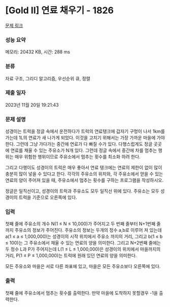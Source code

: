# [Gold II] 연료 채우기 - 1826 

[문제 링크](https://www.acmicpc.net/problem/1826) 

### 성능 요약

메모리: 20432 KB, 시간: 288 ms

### 분류

자료 구조, 그리디 알고리즘, 우선순위 큐, 정렬

### 제출 일자

2023년 11월 20일 19:21:43

### 문제 설명

<p>성경이는 트럭을 정글 속에서 운전하다가 트럭의 연료탱크에 갑자기 구멍이 나서 1km를 가는데 1L의 연료가 새 나가게 되었다. 이것을 고치기 위해서는 가장 가까운 마을에 가야 한다. 그런데 그냥 가다가는 중간에 연료가 다 빠질 수가 있다. 다행스럽게도 정글 곳곳에 연료를 채울 수 있는 주유소가 N개 있다. 그런데 정글 속에서 중간에 차를 멈추는 행위는 매우 위험한 행위이므로 주유소에서 멈추는 횟수를 최소화 하려 한다.</p>

<p>그리고 다행이도 성경이의 트럭은 매우 좋아서 연료 탱크에는 연료의 제한이 없이 많이 충분히 많이 넣을 수 있다고 한다. 각각의 주유소의 위치와, 각 주유소에서 얻을 수 있는 연료의 양이 주어져 있을 때, 주유소에서 멈추는 횟수를 구하는 프로그램을 작성하시오.</p>

<p>정글은 일직선이고, 성경이의 트럭과 주유소도 모두 일직선 위에 있다. 주유소는 모두 성경이의 트럭을 기준으로 오른쪽에 있다.</p>

### 입력 

 <p>첫째 줄에 주유소의 개수 N(1 ≤ N ≤ 10,000)가 주어지고 두 번째 줄부터 N+1번째 줄 까지 주유소의 정보가 주어진다. 주유소의 정보는 두개의 정수 a,b로 이루어 져 있는데 a(1 ≤ a ≤ 1,000,000)는 성경이의 시작 위치에서 주유소 까지의 거리, 그리고 b(1 ≤ b ≤ 100)는 그 주유소에서 채울 수 있는 연료의 양을 의미한다. 그리고 N+2번째 줄에는 두 정수 L과 P가 주어지는데 L(1 ≤ L ≤ 1,000,000)은 성경이의 위치에서 마을까지의 거리, P(1 ≤ P ≤ 1,000,000)는 트럭에 원래 있던 연료의 양을 의미한다.</p>

<p>모든 주유소와 마을은 서로 다른 좌표에 있고, 마을은 모든 주유소보다 오른쪽에 있다.</p>

### 출력 

 <p>첫째 줄에 주유소에서 멈추는 횟수를 출력한다. 만약 마을에 도착하지 못할경우 -1을 출력한다.</p>

